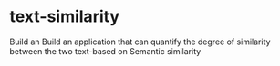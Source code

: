 # text-similarity
Build an Build an application that can quantify the degree of similarity between the two text-based on Semantic similarity

